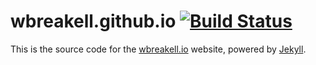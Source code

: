 # wbreakell.github.io [![Build Status](https://travis-ci.org/wbreakell/wbreakell.github.io.svg?branch=master)](https://travis-ci.org/wbreakell/wbreakell.github.io)

This is the source code for the [wbreakell.io](http://wbreakell.io/) website,
powered by [Jekyll](http://jekyllrb.com/).
